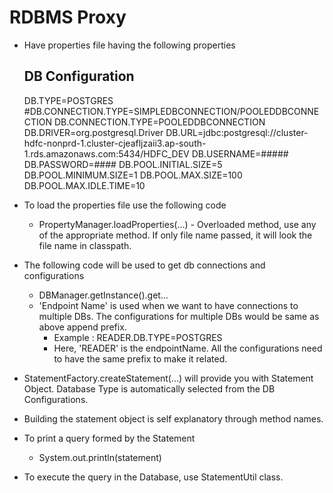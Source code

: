# RDBMS Proxy

- Have properties file having the following properties

	## DB Configuration
	DB.TYPE=POSTGRES
	#DB.CONNECTION.TYPE=SIMPLEDBCONNECTION/POOLEDDBCONNECTION
	DB.CONNECTION.TYPE=POOLEDDBCONNECTION
	DB.DRIVER=org.postgresql.Driver
	DB.URL=jdbc:postgresql://cluster-hdfc-nonprd-1.cluster-cjeafljzaii3.ap-south-1.rds.amazonaws.com:5434/HDFC_DEV
	DB.USERNAME=#####
	DB.PASSWORD=####
	DB.POOL.INITIAL.SIZE=5
	DB.POOL.MINIMUM.SIZE=1
	DB.POOL.MAX.SIZE=100
	DB.POOL.MAX.IDLE.TIME=10

- To load the properties file use the following code
	- PropertyManager.loadProperties(...) - Overloaded method, use any of the appropriate method. If only file name passed, it will look the file name in classpath.

- The following code will be used to get db connections and configurations
	- DBManager.getInstance().get...
	- 'Endpoint Name' is used when we want to have connections to multiple DBs. The configurations for multiple DBs would be same as above append prefix.
		- Example : READER.DB.TYPE=POSTGRES
		- Here, 'READER' is the endpointName. All the configurations need to have the same prefix to make it related.

- StatementFactory.createStatement(...) will provide you with Statement Object. Database Type is automatically selected from the DB Configurations.
- Building the statement object is self explanatory through method names.
- To print a query formed by the Statement
	- System.out.println(statement)
- To execute the query in the Database, use StatementUtil class.